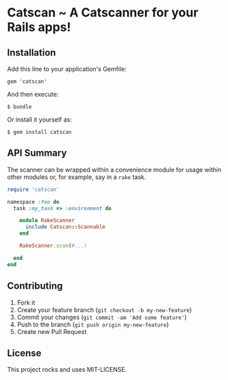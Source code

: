 # Catscan ~ A Catscanner for your Rails apps!


## Installation

Add this line to your application's Gemfile:

    gem 'catscan'

And then execute:

    $ bundle

Or install it yourself as:

    $ gem install catscan

## API Summary

The scanner can be wrapped within a convenience module for usage within
other modules or, for example, say in a `rake` task.

```ruby
require 'catscan'

namespace :foo do
  task :my_task => :environment do

    module RakeScanner
      include Catscan::Scannable
    end

    RakeScanner.scan(#...)

  end
end
```

## Contributing

1. Fork it
2. Create your feature branch (`git checkout -b my-new-feature`)
3. Commit your changes (`git commit -am 'Add some feature'`)
4. Push to the branch (`git push origin my-new-feature`)
5. Create new Pull Request

## License

This project rocks and uses MIT-LICENSE.
